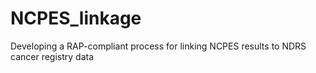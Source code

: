 # NCPES_linkage
Developing a RAP-compliant process for linking NCPES results to NDRS cancer registry data
